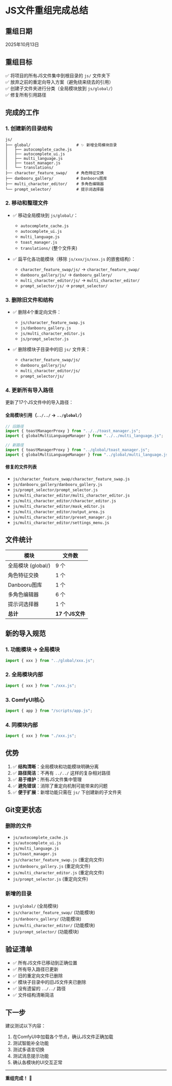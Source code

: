 # JS文件重组完成总结

## 重组日期
2025年10月13日

## 重组目标
✅ 将项目的所有JS文件集中到根目录的 `js/` 文件夹下  
✅ 放弃之前的重定向导入方案（避免绕来绕去的引用）  
✅ 创建子文件夹进行分类（全局模块放到 `js/global/`）  
✅ 修复所有引用路径  

## 完成的工作

### 1. 创建新的目录结构
```
js/
├── global/                    # ✨ 新增全局模块目录
│   ├── autocomplete_cache.js
│   ├── autocomplete_ui.js
│   ├── multi_language.js
│   ├── toast_manager.js
│   └── translations/
├── character_feature_swap/    # 角色特征交换
├── danbooru_gallery/          # Danbooru图库
├── multi_character_editor/    # 多角色编辑器
└── prompt_selector/           # 提示词选择器
```

### 2. 移动和整理文件
- ✅ 移动全局模块到 `js/global/`：
  - `autocomplete_cache.js`
  - `autocomplete_ui.js`
  - `multi_language.js`
  - `toast_manager.js`
  - `translations/` (整个文件夹)

- ✅ 扁平化各功能模块（移除 `js/xxx/js/xxx.js` 的嵌套结构）：
  - `character_feature_swap/js/` → `character_feature_swap/`
  - `danbooru_gallery/js/` → `danbooru_gallery/`
  - `multi_character_editor/js/` → `multi_character_editor/`
  - `prompt_selector/js/` → `prompt_selector/`

### 3. 删除旧文件和结构
- ✅ 删除4个重定向文件：
  - `js/character_feature_swap.js`
  - `js/danbooru_gallery.js`
  - `js/multi_character_editor.js`
  - `js/prompt_selector.js`

- ✅ 删除模块子目录中的旧 `js/` 文件夹：
  - `character_feature_swap/js/`
  - `danbooru_gallery/js/`
  - `multi_character_editor/js/`
  - `prompt_selector/js/`

### 4. 更新所有导入路径
更新了17个JS文件中的导入路径：

#### 全局模块引用（`../../` → `../global/`）
```javascript
// 旧路径
import { toastManagerProxy } from "../../toast_manager.js";
import { globalMultiLanguageManager } from "../../multi_language.js";

// 新路径
import { toastManagerProxy } from "../global/toast_manager.js";
import { globalMultiLanguageManager } from "../global/multi_language.js";
```

#### 修复的文件列表
- `js/character_feature_swap/character_feature_swap.js`
- `js/danbooru_gallery/danbooru_gallery.js`
- `js/prompt_selector/prompt_selector.js`
- `js/multi_character_editor/multi_character_editor.js`
- `js/multi_character_editor/character_editor.js`
- `js/multi_character_editor/mask_editor.js`
- `js/multi_character_editor/output_area.js`
- `js/multi_character_editor/preset_manager.js`
- `js/multi_character_editor/settings_menu.js`

## 文件统计

| 模块 | 文件数 |
|------|--------|
| 全局模块 (global/) | 9 个 |
| 角色特征交换 | 1 个 |
| Danbooru图库 | 1 个 |
| 多角色编辑器 | 6 个 |
| 提示词选择器 | 1 个 |
| **总计** | **17 个JS文件** |

## 新的导入规范

### 1. 功能模块 → 全局模块
```javascript
import { xxx } from "../global/xxx.js";
```

### 2. 全局模块内部
```javascript
import { xxx } from "./xxx.js";
```

### 3. ComfyUI核心
```javascript
import { app } from "/scripts/app.js";
```

### 4. 同模块内部
```javascript
import { xxx } from "./xxx.js";
```

## 优势

1. ✅ **结构清晰**：全局模块和功能模块明确分离
2. ✅ **路径简洁**：不再有 `../../` 这样的复杂相对路径
3. ✅ **易于维护**：所有JS文件集中管理
4. ✅ **避免错误**：消除了重定向机制可能带来的问题
5. ✅ **便于扩展**：新增功能只需在 `js/` 下创建新的子文件夹

## Git变更状态

### 删除的文件
- `js/autocomplete_cache.js`
- `js/autocomplete_ui.js`
- `js/multi_language.js`
- `js/toast_manager.js`
- `js/character_feature_swap.js` (重定向文件)
- `js/danbooru_gallery.js` (重定向文件)
- `js/multi_character_editor.js` (重定向文件)
- `js/prompt_selector.js` (重定向文件)

### 新增的目录
- `js/global/` (全局模块)
- `js/character_feature_swap/` (功能模块)
- `js/danbooru_gallery/` (功能模块)
- `js/multi_character_editor/` (功能模块)
- `js/prompt_selector/` (功能模块)

## 验证清单

- ✅ 所有JS文件已移动到正确位置
- ✅ 所有导入路径已更新
- ✅ 旧的重定向文件已删除
- ✅ 模块子目录中的旧JS文件夹已删除
- ✅ 没有遗留的 `../../` 路径
- ✅ 文件结构清晰简洁

## 下一步

建议测试以下内容：
1. 在ComfyUI中加载各个节点，确认JS文件正确加载
2. 测试智能补全功能
3. 测试多语言切换
4. 测试消息提示功能
5. 确认各模块的UI交互正常

---

**重组完成！** 🎉

